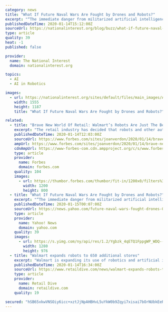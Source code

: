```yaml
---
category: news
title: "What If Future Naval Wars Are Fought by Drones and Robots?"
excerpt: "“The immediate danger from militarized artificial intelligence isn't hordes of killer robots, nor the exponential pace of a new arms race,” Evan Karlik, a U.S. Navy lieutenant commander, wrote for Nikkei Asian Review. “As recent events in the Strait of Hormuz indicate, the bigger risk is the fact that autonomous military craft make for ..."
publishedDateTime: 2020-01-14T15:12:00Z
sourceUrl: https://nationalinterest.org/blog/buzz/what-if-future-naval-wars-are-fought-drones-and-robots-113586
type: article
quality: 39
heat: -1
published: false

provider:
  name: The National Interest
  domain: nationalinterest.org

topics:
  - AI
  - AI in Robotics

images:
  - url: https://nationalinterest.org/sites/default/files/main_images/A877%20%281%29.jpg
    width: 1555
    height: 1187
    title: "What If Future Naval Wars Are Fought by Drones and Robots?"

related:
  - title: "Brave New World Of Retail: Walmart’s Robots Are Just The Beginning"
    excerpt: "The retail industry has decided that robots and other automated inventory systems are better than humans for certain tasks."
    publishedDateTime: 2020-01-14T12:03:00Z
    sourceUrl: https://www.forbes.com/sites/joanverdon/2020/01/14/brave-new-world-of-retail-walmarts-robots-are-just-the-beginning/
    ampUrl: https://www.forbes.com/sites/joanverdon/2020/01/14/brave-new-world-of-retail-walmarts-robots-are-just-the-beginning/amp/
    cdnAmpUrl: https://www-forbes-com.cdn.ampproject.org/c/s/www.forbes.com/sites/joanverdon/2020/01/14/brave-new-world-of-retail-walmarts-robots-are-just-the-beginning/amp/
    type: article
    provider:
      name: Forbes
      domain: forbes.com
    quality: 104
    images:
      - url: https://thumbor.forbes.com/thumbor/fit-in/1200x0/filters%3Aformat%28jpg%29/https%3A%2F%2Fspecials-images.forbesimg.com%2Fimageserve%2F5e1d4c40a854780006e876f0%2F0x0.jpg%3FcropX1%3D0%26cropX2%3D4032%26cropY1%3D202%26cropY2%3D2890
        width: 1200
        height: 800
  - title: "What If Future Naval Wars Are Fought by Drones and Robots?"
    excerpt: "“The immediate danger from militarized artificial intelligence isn't hordes of killer robots, nor the exponential pace of a new arms race,” Evan Karlik, a U.S. Navy lieutenant commander, wrote for Nikkei Asian Review. “As recent events in the Strait of Hormuz indicate, the bigger risk is the fact that autonomous military craft make for ..."
    publishedDateTime: 2020-01-15T00:07:00Z
    sourceUrl: https://news.yahoo.com/future-naval-wars-fought-drones-094000139.html
    type: article
    provider:
      name: Yahoo! News
      domain: yahoo.com
    quality: 39
    images:
      - url: https://s.yimg.com/ny/api/res/1.2/Ygbzk_4qETQ1FppgWP_WDQ--/YXBwaWQ9aGlnaGxhbmRlcjt3PTEyODA7aD05NzcuMDY2NjY2NjY2NjY2Nw--/https://s.yimg.com/uu/api/res/1.2/Q5N5zV0EEFPJbCgFAdOh8w--~B/aD0xMDk5O3c9MTQ0MDtzbT0xO2FwcGlkPXl0YWNoeW9u/https://media.zenfs.com/en/the_national_interest_705/fc7a4d9d5e8ccd1d63f97918a924002d
        width: 1280
        height: 976
  - title: "Walmart expands robots to 650 additional stores"
    excerpt: "Walmart is expanding its use of robotics and artificial intelligence for \"repeatable and predictable\" tasks including scanning shelves for out of stock items, according to a company statement sent to Retail Dive. The retailer currently has robots in 350 stores across the United States. With this expansion, Walmart is introducing the ..."
    publishedDateTime: 2020-01-14T16:34:00Z
    sourceUrl: https://www.retaildive.com/news/walmart-expands-robots-to-650-additional-stores/570392/
    type: article
    provider:
      name: Retail Dive
      domain: retaildive.com
    quality: 19

secured: "hSB65xkwVNSOiy6icc+xztJjNpAHBHvL5uYkW0b9Zqyi7xisai7bOrNUbkEeRlexAoiT9MOGmPieeTAQxTkYynGjrrNCvVOGSm7hqbKSrNbsxAReocOkp9dissAj7xaJex5FkiRD99qjOKmX+Kar7KnnghKsr2k0ssOFWnl93qiKWbyF4TN+/Eo4ZbubsiDJhbIxSVSWcA3DmfKJd16IN7ua4aMHPCDRteLtouugSEC7JaWlp2VlvpNYFFvmiYAZgz+rmUh3cX4Hl69/bpFiEeN8Daiq3SoLQKG0B1vs3ymaF9hFXLaXKDlFFw1XtClOr1bkNUs93Cw8K3xp5dgdJPvfM3lzvFO1BeMmRGrk4XcBxK54mik3xXIsaUsnUwwSsTQ8clzr0DGtgQID6cF4PKy1ih1ewVYSUIle0Pqddp6dAI2VtKSaMi67TedyKpjkfwKsaG30nmWXf/pmdQTtrA==;GrFkHmHIzMmXd0/tHcF3Ig=="
---
```


